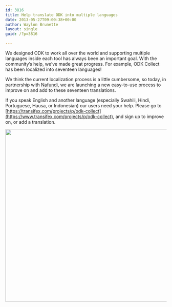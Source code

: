 ```yaml
---
id: 3816
title: Help translate ODK into multiple languages
date: 2013-05-27T09:00:38+00:00
author: Waylon Brunette
layout: single
guid: /?p=3816

---
```

We designed ODK to work all over the world and supporting multiple languages inside each tool has always been an important goal. With the community’s help, we’ve made great progress. For example, ODK Collect has been localized into seventeen languages!

We think the current localization process is a little cumbersome, so today, in partnership with [Nafundi](http://nafundi.com), we are launching a new easy-to-use process to improve on and add to these seventeen translations.

If you speak English and another language (especially Swahili, Hindi, Portuguese, Hausa, or Indonesian) our users need your help. Please go to [https://transifex.com/projects/p/odk-collect](https://www.transifex.com/projects/p/odk-collect), and sign up to improve on, or add a translation.

<img alt="" src="/assets/wp-content/uploads/2013/05/translate.png" width="538px" />
